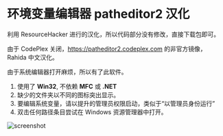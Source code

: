 # 环境变量编辑器 patheditor2 汉化
利用 ResourceHacker 进行的汉化，所以代码部分没有修改，直接下载包即可。

由于 CodePlex 关闭，https://patheditor2.codeplex.com 的非官方镜像，Rahida 中文汉化。

由于系统编辑器打开麻烦，所以有了此软件。

1. 使用了 **Win32**, 不依赖 **MFC** 或 **.NET**
2. 缺少的文件夹以不同的图标突出显示。
3. 要编辑系统变量，请以提升的管理员权限启动，类似于“以管理员身份运行”
4. 双击任何路径条目尝试在 Windows 资源管理器中打开。


![screenshot](https://farm6.staticflickr.com/5528/9216019339_ea67407001_z.jpg)
